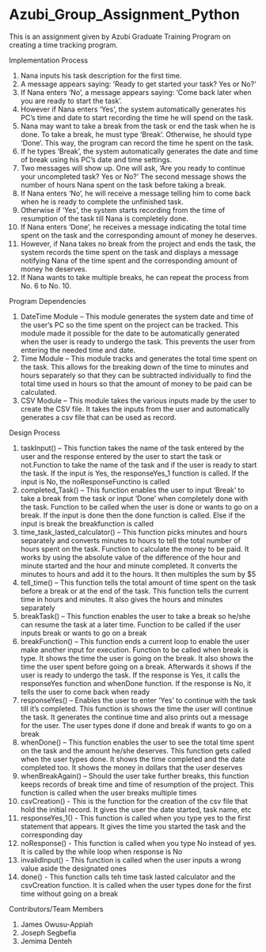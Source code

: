 # Azubi_Group_Assignment_Python
This is an assignment given by Azubi Graduate Training Program on creating a time tracking program.


Implementation Process
1. Nana inputs his task description for the first time.
2. A message appears saying: ‘Ready to get started your task? Yes or No?’
3. If Nana enters ‘No’, a message appears saying: ‘Come back later when you are ready to start the task’.
4. However if Nana enters ‘Yes’, the system automatically generates his PC’s time and date to start recording the time he will spend on the task.
5. Nana may want to take a break from the task or end the task when he is done. To take a break, he must type ‘Break’. Otherwise, he should type ‘Done’. This way, the program can record the time he spent on the task.
6. If he types ‘Break’, the system automatically generates the date and time of break using his PC’s date and time settings.
7. Two messages will show up. One will ask, ‘Are you ready to continue your uncompleted task? Yes or No?’ The second message shows the number of hours Nana spent on the task before taking a break.
8. If Nana enters ‘No’, he will receive a message telling him to come back when he is ready to complete the unfinished task.
9. Otherwise if ‘Yes’, the system starts recording from the time of resumption of the task till Nana is completely done. 
10. If Nana enters ‘Done’, he receives a message indicating the total time spent on the task and the corresponding amount of money he deserves. 
11. However, if Nana takes no break from the project and ends the task, the system records the time spent on the task and displays a message notifying Nana of the time spent and the corresponding amount of money he deserves.
12. If Nana wants to take multiple breaks, he can repeat the process from No. 6 to No. 10.


Program Dependencies
1. DateTime Module – This module generates the system date and time of the user’s PC so the time spent on the project can be tracked. This module made it possible for the date to be automatically generated when the user is ready to undergo the task. This prevents the user from entering the needed time and date.
2. Time Module – This module tracks and generates the total time spent on the task. This allows for the breaking down of the time to minutes and hours separately so that they can be subtracted individually to find the total time used in hours so that the amount of money to be paid can be calculated.
3. CSV Module – This module takes the various inputs made by the user to create the CSV file. It takes the inputs from the user and automatically generates a csv file that can be used as record.


Design Process
1. taskInput() – This function takes the name of the task entered by the user and the response entered by the user to start the task or not.Function to take the name of the task and if the user is ready to start the task. If the input is Yes, the responseYes_1 function is called. If the input is No, the noResponseFunctino is called
2. completed_Task() – This function enables the user to input ‘Break’ to take a break from the task or input ‘Done’ when completely done with the task. Function to be called when the user is done or wants to go on a break. If the input is done then the done function is called. Else if the input is break the breakfunction is called
3. time_task_lasted_calculator() – This function picks minutes and hours separately and converts minutes to hours to tell the total number of hours spent on the task. Function to calculate the money to be paid. It works by using the absolute value of the difference of the hour and minute started and the hour and minute completed. It converts the minutes to hours and add it to the hours. It then multiples the sum by $5
4. tell_time() – This function tells the total amount of time spent on the task before a break or at the end of the task. This function tells the current time in hours and minutes. It also gives the hours and minutes separately
5. breakTask() – This function enables the user to take a break so he/she can resume the task at a later time. Function to be called if the user inputs break or wants to go on a break
6. breakFunction() – This function ends a current loop to enable the user make another input for execution. Function to be called when break is type. It shows the time the user is going on the break. It also shows the time the user spent before going on a break. Afterwards it shows if the user is ready to undergo the task. If  the response is Yes, it calls the responseYes function and whenDone function. If the response is No, it tells the user to come back when ready
7. responseYes() – Enables the user to enter ‘Yes’ to continue with the task till it’s completed. This function is shows the time the user will continue the task. It generates the continue time and also prints out a message for the user. The user types done if done and break if wants to go on a break
8. whenDone() – This function enables the user to see the total time spent on the task and the amount he/she deserves. This function gets called when the user types done. It shows the time completed and the date completed too. It shows the money in dollars that the user deserves
9. whenBreakAgain() – Should the user take further breaks, this function keeps records of break time and time of resumption of the project. This function is called when the user breaks multiple times
10. csvCreation() - This is the function for the creation of the csv file that hold the initial record. It gives the user the date started, task name, etc
11. responseYes_1() - This function is called when you type yes to the first statement that appears. It gives the time you started the task and the corresponding day
12. noResponse() - This function is called when you type No instead of yes. It is called by the while loop when response is No
13. invalidInput() - This function is called when the user inputs a wrong value aside the designated ones
14. done() - This function calls teh time task lasted calculator and the csvCreation function. It is called when the user types done for the first time without going on a break

Contributors/Team Members
1. James Owusu-Appiah
2. Joseph Segbefia
3. Jemima Denteh

